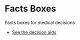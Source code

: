 # Facts Boxes
Facts boxes for medical decisions

* [See the decision aids](http://openrules.github.io/)
